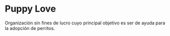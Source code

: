 # Puppy Love

Organización sin fines de lucro cuyo principal objetivo es ser de ayuda para la adopción de perritos.
